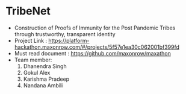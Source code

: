 # TribeNet
- Construction of Proofs of Immunity for the Post Pandemic Tribes through trustworthy, transparent identity
- Project Link : https://platform-hackathon.maxonrow.com/#/projects/5f57e1ea30c062001bf399fd
- Must read document : https://github.com/maxonrow/maxathon
- Team member: 
  1. Dhanendra Singh 
  2. Gokul Alex
  3. Karishma Pradeep 
  4. Nandana Ambili
